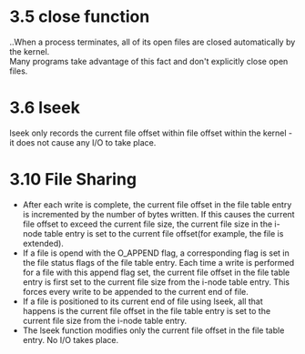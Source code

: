 # 3.5 close function
..When a process terminates, all of its open files are closed automatically by the kernel.    
Many programs take advantage of this fact and don't explicitly close open files.

# 3.6 lseek
lseek only records the current file offset within file offset within the kernel - it does not cause any I/O to take place.

# 3.10 File Sharing
- After each write is complete, the current file offset in the file table entry is incremented by the number of bytes written. If this causes the current file offset to exceed the current file size, the current file size in the i-node table entry is set to the current file offset(for example, the file is extended).
- If a file is opend with the O_APPEND flag, a corresponding flag is set in the file status flags of the file table entry. Each time a write is performed for a file with this append flag set, the current file offset in the file table entry is first set to the current file size from the i-node table entry. This forces every write to be appended to the current end of file.
- If a file is positioned to its current end of file using lseek, all that happens is the current file offset in the file table entry is set to the current file size from the i-node table entry.
- The lseek function modifies only the current file offset in the file table entry. No I/O takes place.
